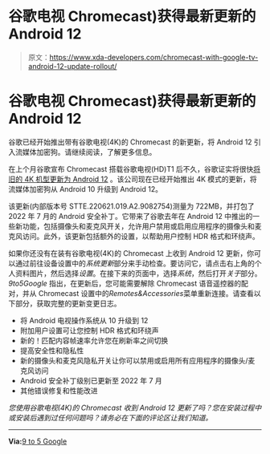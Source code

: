 # 谷歌电视 Chromecast)获得最新更新的 Android 12

> 原文：<https://www.xda-developers.com/chromecast-with-google-tv-android-12-update-rollout/>

# 谷歌电视 Chromecast)获得最新更新的 Android 12

谷歌已经开始推出带有谷歌电视(4K)的 Chromecast 的新更新，将 Android 12 引入流媒体加密狗。请继续阅读，了解更多信息。

在上个月谷歌宣布 Chromecast 搭载谷歌电视(HD)T1 后不久，谷歌证实将很快[将旧的 4K 机型更新为 Android 12](https://www.xda-developers.com/chromecast-with-google-tv-android-12-update/) 。该公司现在已经开始推出 4K 模式的更新，将流媒体加密狗从 Android 10 升级到 Android 12。

该更新(内部版本号 STTE.220621.019.A2.9082754)测量为 722MB，并打包了 2022 年 7 月的 Android 安全补丁。它带来了谷歌去年在 Android 12 中推出的一些新功能，包括摄像头和麦克风开关，允许用户禁用或启用应用程序的摄像头和麦克风访问。此外，该更新包括额外的设置，以帮助用户控制 HDR 格式和环绕声。

如果你还没有在装有谷歌电视(4K)的 Chromecast 上收到 Android 12 更新，你可以通过前往设备设置中的*系统更新*部分来手动检查。要访问它，请点击右上角的个人资料图片，然后选择*设置*。在接下来的页面中，选择*系统*，然后打开*关于*部分。 *9to5Google* 指出，在更新后，您可能需要解除 Chromecast 语音遥控器的配对，并从 Chromecast 设置中的*Remotes&Accessories*菜单重新连接。请查看以下部分，获取完整的更新变更日志。

*   将 Android 电视操作系统从 10 升级到 12
*   附加用户设置可让您控制 HDR 格式和环绕声
*   新的！匹配内容帧速率允许您在刷新率之间切换
*   提高安全性和隐私性
*   新的摄像头和麦克风隐私开关让你可以禁用或启用所有应用程序的摄像头/麦克风访问
*   Android 安全补丁级别已更新至 2022 年 7 月
*   其他错误修复和性能改进

*您使用谷歌电视(4K)的 Chromecast 收到 Android 12 更新了吗？您在安装过程中或安装后遇到过任何问题吗？请务必在下面的评论区让我们知道。*

* * *

**Via:**[9 to 5 Google](https://9to5google.com/2022/10/16/chromecast-google-tv-android-12-update/)